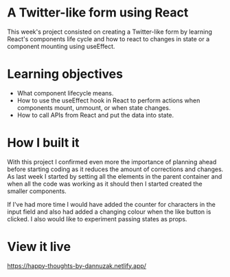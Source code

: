 <!-- @format -->

# A Twitter-like form using React

This week's project consisted on creating a Twitter-like form by learning React's components life cycle and how to react to changes in state or a component mounting using useEffect.

# Learning objectives

- What component lifecycle means.
- How to use the useEffect hook in React to perform actions when components mount, unmount, or when state changes.
- How to call APIs from React and put the data into state.

# How I built it

With this project I confirmed even more the importance of planning ahead before starting coding as it reduces the amount of corrections and changes.
As last week I started by setting all the elements in the parent container and when all the code was working as it should then I started created the smaller components.

If I've had more time I would have added the counter for characters in the input field and also had added a changing colour when the like button is clicked. I also would like to experiment passing states as props.

# View it live

https://happy-thoughts-by-dannuzak.netlify.app/
